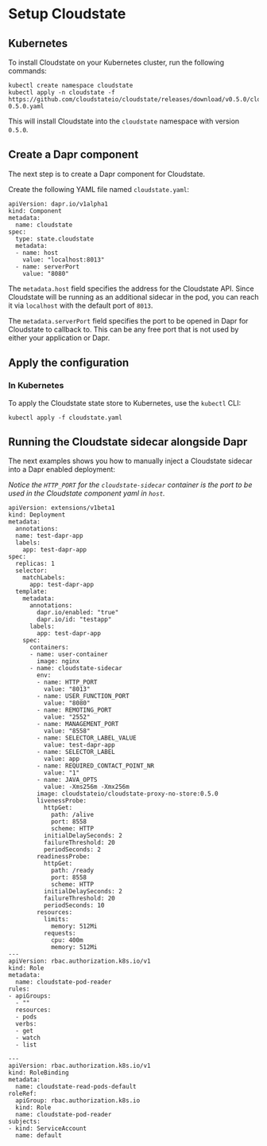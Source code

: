 # Setup Cloudstate 

## Kubernetes

To install Cloudstate on your Kubernetes cluster, run the following commands:

```
kubectl create namespace cloudstate
kubectl apply -n cloudstate -f https://github.com/cloudstateio/cloudstate/releases/download/v0.5.0/cloudstate-0.5.0.yaml
```

This will install Cloudstate into the `cloudstate` namespace with version `0.5.0`.

## Create a Dapr component

The next step is to create a Dapr component for Cloudstate.

Create the following YAML file named `cloudstate.yaml`:

```
apiVersion: dapr.io/v1alpha1
kind: Component
metadata:
  name: cloudstate
spec:
  type: state.cloudstate
  metadata:
  - name: host
    value: "localhost:8013"
  - name: serverPort
    value: "8080"
```

The `metadata.host` field specifies the address for the Cloudstate API. Since Cloudstate will be running as an additional sidecar in the pod, you can reach it via `localhost` with the default port of `8013`.

The `metadata.serverPort` field specifies the port to be opened in Dapr for Cloudstate to callback to. This can be any free port that is not used by either your application or Dapr.

## Apply the configuration

### In Kubernetes

To apply the Cloudstate state store to Kubernetes, use the `kubectl` CLI:

```
kubectl apply -f cloudstate.yaml
```

## Running the Cloudstate sidecar alongside Dapr

The next examples shows you how to manually inject a Cloudstate sidecar into a Dapr enabled deployment:

*Notice the `HTTP_PORT` for the `cloudstate-sidecar` container is the port to be used in the Cloudstate component yaml in `host`.*

```
apiVersion: extensions/v1beta1
kind: Deployment
metadata:
  annotations:
  name: test-dapr-app
  labels:
    app: test-dapr-app
spec:
  replicas: 1
  selector:
    matchLabels:
      app: test-dapr-app
  template:
    metadata:
      annotations:
        dapr.io/enabled: "true"
        dapr.io/id: "testapp"
      labels:
        app: test-dapr-app
    spec:
      containers:
      - name: user-container
        image: nginx
      - name: cloudstate-sidecar
        env:
        - name: HTTP_PORT
          value: "8013"
        - name: USER_FUNCTION_PORT
          value: "8080"
        - name: REMOTING_PORT
          value: "2552"
        - name: MANAGEMENT_PORT
          value: "8558"
        - name: SELECTOR_LABEL_VALUE
          value: test-dapr-app
        - name: SELECTOR_LABEL
          value: app
        - name: REQUIRED_CONTACT_POINT_NR
          value: "1"
        - name: JAVA_OPTS
          value: -Xms256m -Xmx256m
        image: cloudstateio/cloudstate-proxy-no-store:0.5.0
        livenessProbe:
          httpGet:
            path: /alive
            port: 8558
            scheme: HTTP
          initialDelaySeconds: 2
          failureThreshold: 20
          periodSeconds: 2
        readinessProbe:
          httpGet:
            path: /ready
            port: 8558
            scheme: HTTP
          initialDelaySeconds: 2
          failureThreshold: 20
          periodSeconds: 10
        resources:
          limits:
            memory: 512Mi
          requests:
            cpu: 400m
            memory: 512Mi
---
apiVersion: rbac.authorization.k8s.io/v1
kind: Role
metadata:
  name: cloudstate-pod-reader
rules:
- apiGroups:
  - ""
  resources:
  - pods
  verbs:
  - get
  - watch
  - list

---
apiVersion: rbac.authorization.k8s.io/v1
kind: RoleBinding
metadata:
  name: cloudstate-read-pods-default
roleRef:
  apiGroup: rbac.authorization.k8s.io
  kind: Role
  name: cloudstate-pod-reader
subjects:
- kind: ServiceAccount
  name: default
  ```
